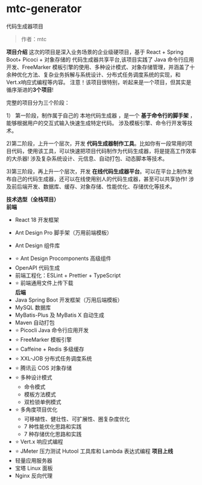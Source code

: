 # mtc-generator
代码生成器项目
>作者：mtc
  
**项目介绍**
这次的项目是深入业务场景的企业级硬项目，基于 React + Spring Boot+ Picoci + 对象存储的 代码生成器共享平台,该项目实践了 Java 命令行应用开发、FreeMarker 模板引擎的使用、多种设计模式、对象存储管理，并涵盖了十余种优化方法、复杂业务拆解与系统设计、分布式任务调度系统的实现，和 Vert.x响应式编程等内容。
注意！该项目很特别，听起来是一个项目，但其实是循序渐进的**3个项目**!

完整的项目分为三个阶段：

1） 第一阶段，制作属于自己的 本地代码生成器 ，是一个 **基于命令行的脚手架** ，能够根据用户的交互式输入快速生成特定代码。
涉及模板引擎、命令行开发等技术。

2)第二阶段，上升一个层次，开发 **代码生成器制作工具**。比如你有一段常用的项目代码，使用该工具，可以快速把项目代码制作为代码生成器，将是提高工作效率的大杀器!
涉及复杂系统设计、元信息、自动打包、动态脚本等技术。

3)第三阶段，再上升一个层次，开发 **在线代码生成器平台**。可以在平台上制作发布自己的代码生成器，还可以在线使用别人的代码生成器，甚至可以共享协作!
涉及前后端开发、数据库、缓存、对象存储、性能优化、存储优化等技术。


**技术选型（全栈项目）**  
**前端**  
- React 18 开发框架  
* Ant Design Pro 脚手架（万用前端模板）  
+ Ant Design 组件库  
* ⭐️ Ant Design Procomponents 高级组件  
* OpenAPI 代码生成  
* 前端工程化：ESLint + Prettier + TypeScript  
* ⭐️ 前端通用文件上传下载  
**后端**  
* Java Spring Boot 开发框架（万用后端模板）  
* MySQL 数据库  
* MyBatis-Plus 及 MyBatis X 自动生成  
* Maven 自动打包  
* ⭐️ Picocli Java 命令行应用开发  
* ⭐️ FreeMarker 模板引擎  
* ⭐️ Caffeine + Redis 多级缓存  
* ⭐️ XXL-JOB 分布式任务调度系统  
* ⭐️ 腾讯云 COS 对象存储  
* ⭐️ 多种设计模式  
  * 命令模式  
  * 模板方法模式  
  * 双检锁单例模式  
* ⭐️ 多角度项目优化  
  * 可移植性、健壮性、可扩展性、圈复杂度优化  
  * 7 种性能优化思路和实践  
  * 7 种存储优化思路和实践  
* ⭐️ Vert.x 响应式编程  
* ⭐️ JMeter 压力测试
Hutool 工具库和 Lambda 表达式编程
**项目上线**
* 轻量应用服务器
* 宝塔 Linux 面板
* Nginx 反向代理
